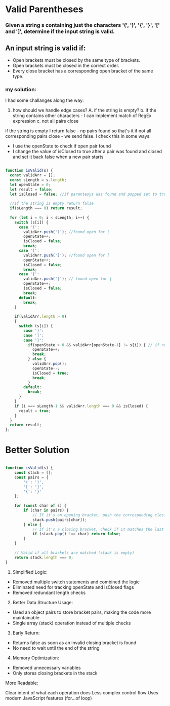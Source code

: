 # Valid Parentheses

### Given a string s containing just the characters '(', ')', '{', '}', '[' and ']', determine if the input string is valid.

## An input string is valid if:

- Open brackets must be closed by the same type of brackets.
- Open brackets must be closed in the correct order.
- Every close bracket has a corresponding open bracket of the same type.

### my solution:
I had some challanges along the way:
1. how should we handle edge cases?
  A. if the string is empty?
  b. if the string contains other characters - I can implement match of RegEx expression
  c. not all pairs close

if the string is empty I return false - np pairs found so that's it
if not all corresponding pairs close - we send false. I check this in some ways:
- I use the openState to check if open pair found
- I change the value of isClosed to true after a pair was found and closed and set it back false when a new pair starts
```javascript

function isValid(s) {
  const validArr = [];
  const sLength = s.length;
  let openState = 0;
  let result = false;
  let isClosed = false; //if parantesys was found and popped set to true
  
  //if the string is empty return false
  if(sLength === 0) return result;
  
  for (let i = 0; i < sLength; i++) {
    switch (s[i]) {
      case '(':
        validArr.push(')'); //found open for (
        openState++;
        isClosed = false;
        break;
      case '[':
        validArr.push(']'); //found open for [
        openState++;
        isClosed = false;
        break;
      case '{':
        validArr.push('}'); // found open for {
        openState++;
        isClosed = false;
        break;
      default:
        break;
    }
    
    if(validArr.length > 0)
    {
      switch (s[i]) {
        case ')':
        case ']':
        case '}':
          if(openState > 0 && validArr[openState-1] != s[i]) { // if no closing pair found increment the openState
            openState++;
            break;
          } else {
            validArr.pop();
            openState--;
            isClosed = true;
            break;
          }
        default:
          break;
      }
    }
    if (i === sLength-1 && validArr.length === 0 && isClosed) {
      result = true;
    }
  }
  return result;
};


```
# Better Solution
```javascript

function isValid(s) {
    const stack = [];
    const pairs = {
        '(': ')',
        '[': ']',
        '{': '}'
    };
    
    for (const char of s) {
        if (char in pairs) {
            // If it's an opening bracket, push the corresponding closing bracket
            stack.push(pairs[char]);
        } else {
            // If it's a closing bracket, check if it matches the last opening bracket
            if (stack.pop() !== char) return false;
        }
    }
    
    // Valid if all brackets are matched (stack is empty)
    return stack.length === 0;
}

```
1. Simplified Logic:

- Removed multiple switch statements and combined the logic
- Eliminated need for tracking openState and isClosed flags
- Removed redundant length checks


2. Better Data Structure Usage:

- Used an object pairs to store bracket pairs, making the code more maintainable
- Single array (stack) operation instead of multiple checks


3. Early Return:

- Returns false as soon as an invalid closing bracket is found
- No need to wait until the end of the string


4. Memory Optimization:

- Removed unnecessary variables
- Only stores closing brackets in the stack


More Readable:

Clear intent of what each operation does
Less complex control flow
Uses modern JavaScript features (for...of loop)